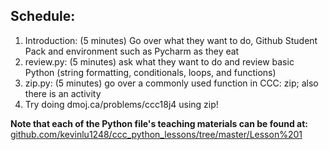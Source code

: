 ## Schedule:
1. Introduction: (5 minutes) Go over what they want to do, Github Student Pack and environment such as Pycharm as they eat
2. review.py: (5 minutes) ask what they want to do and review basic Python (string formatting, conditionals, loops, and functions)
3. zip.py: (5 minutes) go over a commonly used function in CCC: zip; also there is an activity
4. Try doing dmoj.ca/problems/ccc18j4 using zip!

**Note that each of the Python file's teaching materials can be found at:** 
[github.com/kevinlu1248/ccc_python_lessons/tree/master/Lesson%201](github.com/kevinlu1248/ccc_python_lessons/tree/master/Lesson%201)
